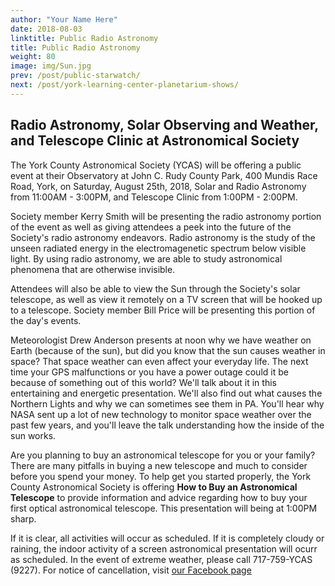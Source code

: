 ```yaml
---
author: "Your Name Here"
date: 2018-08-03
linktitle: Public Radio Astronomy
title: Public Radio Astronomy
weight: 80
image: img/Sun.jpg
prev: /post/public-starwatch/
next: /post/york-learning-center-planetarium-shows/
---
```


## Radio Astronomy, Solar Observing and Weather, and Telescope Clinic at Astronomical Society

The York County Astronomical Society (YCAS) will be offering a public event at their Observatory at John C. Rudy County Park, 400 Mundis Race Road, York, on Saturday, August 25th, 2018, Solar and Radio Astronomy from 11:00AM - 3:00PM, and Telescope Clinic from 1:00PM - 2:00PM.

Society member Kerry Smith will be presenting the radio astronomy portion of the event as well as giving attendees a peek into the future of the Society's radio astronomy endeavors. Radio astronomy is the study of the unseen radiated energy in the electromagenetic spectrum below visible light. By using radio astronomy, we are able to study astronomical phenomena that are otherwise invisible.

Attendees will also be able to view the Sun through the Society's solar telescope, as well as view it remotely on a TV screen that will be hooked up to a telescope. Society member Bill Price will be presenting this portion of the day's events.

Meteorologist Drew Anderson presents at noon why we have weather on Earth (because of the sun), but did you know that the sun causes weather in space? That space weather can even affect your everyday life. The next time your GPS malfunctions or you have a power outage could it be because of something out of this world? We'll talk about it in this entertaining and energetic presentation. We'll also find out what causes the Northern Lights and why we can sometimes see them in PA. You'll hear why NASA sent up a lot of new technology to monitor space weather over the past few years, and you'll leave the talk understanding how the inside of the sun works.

Are you planning to buy an astronomical telescope for you or your family? There are many pitfalls in buying a new telescope and much to consider before you spend your money. To help get you started properly,
the York County Astronomical Society is offering **How to Buy an Astronomical Telescope** to provide information and advice regarding how to buy your first optical astronomical telescope. This presentation will being at 1:00PM sharp.

If it is clear, all activities will occur as scheduled. If it is completely cloudy or raining, the indoor activity of a screen astronomical presentation will ocurr as scheduled. In the event of extreme weather, please call 717-759-YCAS (9227). For notice of cancellation, visit [our Facebook page](https://www.facebook.com/astroyork)
